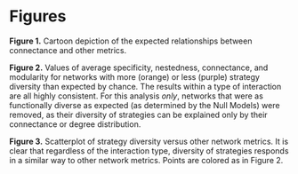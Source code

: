 # Figures

**Figure 1.** Cartoon depiction of the expected relationships between
connectance and other metrics.

**Figure 2.** Values of average specificity, nestedness, connectance, and
modularity for networks with more (orange) or less (purple) strategy diversity than expected by chance. The results within a type of interaction
are all highly consistent. For this analysis *only*, networks that were
as functionally diverse as expected (as determined by the Null Models) were removed, as their diversity of
strategies can be explained only by their connectance or degree distribution.

**Figure 3.** Scatterplot of strategy diversity versus other network
metrics. It is clear that regardless of the interaction type, diversity of
strategies responds in a similar way to other network metrics. Points are
colored as in Figure 2.


